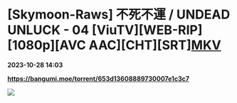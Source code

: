 # [Skymoon-Raws] 不死不運 / UNDEAD UNLUCK - 04 [ViuTV][WEB-RIP][1080p][AVC AAC][CHT][SRT][MKV](先行版本)

**2023-10-28 14:03**

**https://bangumi.moe/torrent/653d13608889730007e1c3c7**

![](https://prod-images.viu.com/851461655/bb3c0f25e8dfae489a091ce6f9c0e7e0b428d333)